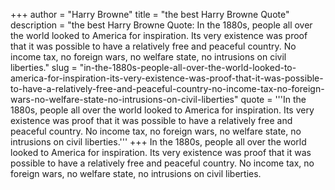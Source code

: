 +++
author = "Harry Browne"
title = "the best Harry Browne Quote"
description = "the best Harry Browne Quote: In the 1880s, people all over the world looked to America for inspiration. Its very existence was proof that it was possible to have a relatively free and peaceful country. No income tax, no foreign wars, no welfare state, no intrusions on civil liberties."
slug = "in-the-1880s-people-all-over-the-world-looked-to-america-for-inspiration-its-very-existence-was-proof-that-it-was-possible-to-have-a-relatively-free-and-peaceful-country-no-income-tax-no-foreign-wars-no-welfare-state-no-intrusions-on-civil-liberties"
quote = '''In the 1880s, people all over the world looked to America for inspiration. Its very existence was proof that it was possible to have a relatively free and peaceful country. No income tax, no foreign wars, no welfare state, no intrusions on civil liberties.'''
+++
In the 1880s, people all over the world looked to America for inspiration. Its very existence was proof that it was possible to have a relatively free and peaceful country. No income tax, no foreign wars, no welfare state, no intrusions on civil liberties.
